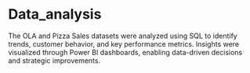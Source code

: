 # Data_analysis
The OLA and Pizza Sales datasets were analyzed using SQL to identify trends, customer behavior, and key performance metrics. Insights were visualized through Power BI dashboards, enabling data-driven decisions and strategic improvements.
